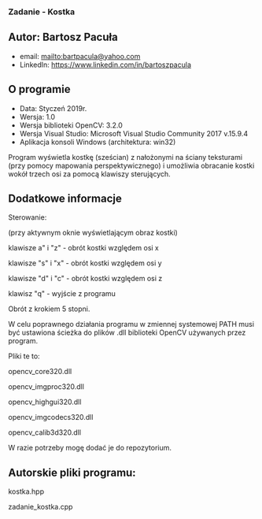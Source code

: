 ### Zadanie - Kostka
## Autor: Bartosz Pacuła 
* email: <mailto:bartpacula@yahoo.com>
* LinkedIn: <https://www.linkedin.com/in/bartoszpacula>
## O programie
* Data: Styczeń 2019r. 
* Wersja: 1.0
* Wersja biblioteki OpenCV: 3.2.0
* Wersja Visual Studio: Microsoft Visual Studio Community 2017 v.15.9.4
* Aplikacja konsoli Windows (architektura: win32)

Program wyświetla kostkę (sześcian) z nałożonymi na ściany teksturami (przy pomocy mapowania perspektywicznego) i umożliwia obracanie kostki wokół trzech osi za pomocą klawiszy sterujących.
## Dodatkowe informacje

Sterowanie:

(przy aktywnym oknie wyświetlającym obraz kostki)

klawisze a" i "z" - obrót kostki względem osi x

klawisze "s" i "x" - obrót kostki względem osi y

klawisze "d" i "c" - obrót kostki względem osi z

klawisz "q" - wyjście z programu

Obrót z krokiem 5 stopni.

W celu poprawnego działania programu w zmiennej systemowej PATH musi być ustawiona ścieżka do plików .dll biblioteki OpenCV używanych przez program.

Pliki te to:

opencv_core320.dll

opencv_imgproc320.dll

opencv_highgui320.dll

opencv_imgcodecs320.dll

opencv_calib3d320.dll

W razie potrzeby mogę dodać je do repozytorium.

## Autorskie pliki programu:

kostka.hpp

zadanie_kostka.cpp
